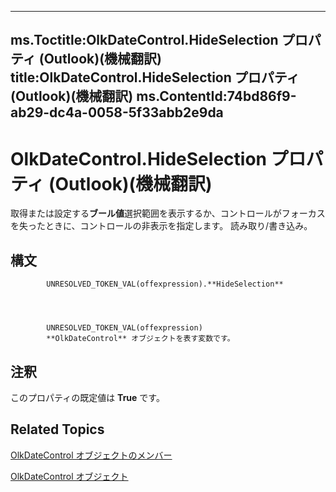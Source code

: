 

---
ms.Toctitle:OlkDateControl.HideSelection プロパティ (Outlook)(機械翻訳)
title:OlkDateControl.HideSelection プロパティ (Outlook)(機械翻訳)
ms.ContentId:74bd86f9-ab29-dc4a-0058-5f33abb2e9da
---
# OlkDateControl.HideSelection プロパティ (Outlook)(機械翻訳)




取得または設定する**ブール値**選択範囲を表示するか、コントロールがフォーカスを失ったときに、コントロールの非表示を指定します。 読み取り/書き込み。

## 構文

            UNRESOLVED_TOKEN_VAL(offexpression).**HideSelection**




            UNRESOLVED_TOKEN_VAL(offexpression)
            **OlkDateControl** オブジェクトを表す変数です。



## 注釈
このプロパティの既定値は **True** です。



## Related Topics

[OlkDateControl オブジェクトのメンバー](6bc09aee-2f4e-5042-a653-52c0c09068c5.md)

[OlkDateControl オブジェクト](bd0c6bbe-c348-c748-41fe-0cf7ecebcc1e.md)




